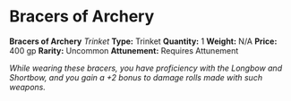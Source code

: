 # Bracers of Archery

**Bracers of Archery**
_Trinket_
**Type:** Trinket
**Quantity:** 1
**Weight:** N/A
**Price:** 400 gp
**Rarity:** Uncommon
**Attunement:** Requires Attunement

*While wearing these bracers, you have proficiency with the Longbow and Shortbow, and you gain a +2 bonus to damage rolls made with such weapons.*